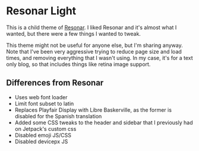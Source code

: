 # Resonar Light

This is a child theme of [Resonar](https://theme.wordpress.com/themes/resonar/).
I liked Resonar and it's almost what I wanted, but there were a few things I wanted to tweak.

This theme might not be useful for anyone else, but I'm sharing anyway.
Note that I've been very aggressive trying to reduce page size and load times, and removing everything that I wasn't using.
In my case, it's for a text only blog, so that includes things like retina image support.

## Differences from Resonar

- Uses web font loader
- Limit font subset to latin
- Replaces Playfair Display with Libre Baskerville, as the former is disabled for the Spanish translation
- Added some CSS tweaks to the header and sidebar that I previously had on Jetpack's custom css
- Disabled emoji JS/CSS
- Disabled devicepx JS
